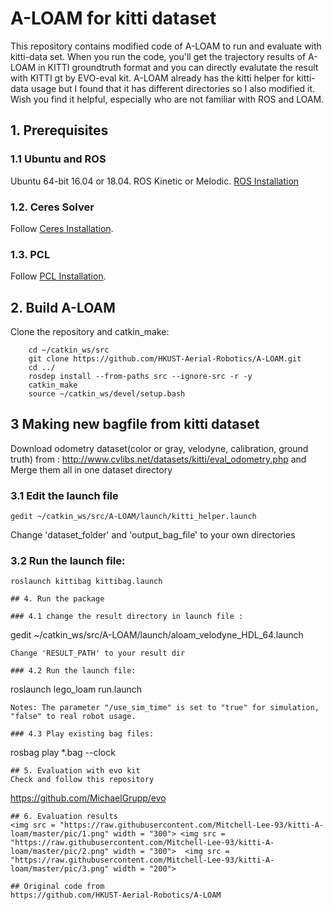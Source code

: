 # A-LOAM for kitti dataset

This repository contains modified code of A-LOAM to run and evaluate with kitti-data set. When you run the code, you'll get the trajectory results of A-LOAM in KITTI groundtruth format and you can directly evalutate the result with KITTI gt by EVO-eval kit. A-LOAM already has the kitti helper for kitti-data usage but I found that it has different directories so I also modified it. Wish you find it helpful, especially who are not familiar with ROS and LOAM.

## 1. Prerequisites
### 1.1 **Ubuntu** and **ROS**
Ubuntu 64-bit 16.04 or 18.04.
ROS Kinetic or Melodic. [ROS Installation](http://wiki.ros.org/ROS/Installation)


### 1.2. **Ceres Solver**
Follow [Ceres Installation](http://ceres-solver.org/installation.html).

### 1.3. **PCL**
Follow [PCL Installation](http://www.pointclouds.org/downloads/linux.html).


## 2. Build A-LOAM
Clone the repository and catkin_make:

```
    cd ~/catkin_ws/src
    git clone https://github.com/HKUST-Aerial-Robotics/A-LOAM.git
    cd ../
    rosdep install --from-paths src --ignore-src -r -y
    catkin_make
    source ~/catkin_ws/devel/setup.bash
```

## 3 Making new bagfile from kitti dataset
Download odometry dataset(color or gray, velodyne, calibration, ground truth)
from : http://www.cvlibs.net/datasets/kitti/eval_odometry.php and Merge them all in one dataset directory

### 3.1 Edit the launch file
```
gedit ~/catkin_ws/src/A-LOAM/launch/kitti_helper.launch
```
Change 'dataset_folder' and 'output_bag_file' to your own directories

### 3.2 Run the launch file:
```
roslaunch kittibag kittibag.launch

## 4. Run the package

### 4.1 change the result directory in launch file :
```
gedit ~/catkin_ws/src/A-LOAM/launch/aloam_velodyne_HDL_64.launch
```
Change 'RESULT_PATH' to your result dir

### 4.2 Run the launch file:
```
roslaunch lego_loam run.launch
```
Notes: The parameter "/use_sim_time" is set to "true" for simulation, "false" to real robot usage.

### 4.3 Play existing bag files:
```
rosbag play *.bag --clock 

```
## 5. Evaluation with evo kit
Check and follow this repository
```
https://github.com/MichaelGrupp/evo
```
## 6. Evaluation results
<img src = "https://raw.githubusercontent.com/Mitchell-Lee-93/kitti-A-loam/master/pic/1.png" width = "300"> <img src = "https://raw.githubusercontent.com/Mitchell-Lee-93/kitti-A-loam/master/pic/2.png" width = "300">  <img src = "https://raw.githubusercontent.com/Mitchell-Lee-93/kitti-A-loam/master/pic/3.png" width = "200">

## Original code from
https://github.com/HKUST-Aerial-Robotics/A-LOAM
